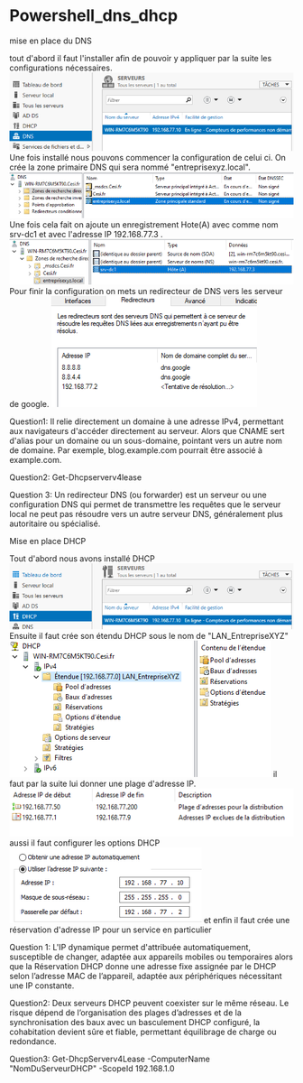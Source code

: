 # Powershell_dns_dhcp
mise en place du DNS 

tout d'abord il faut l'installer afin de pouvoir y appliquer par la suite les configurations nécessaires.
![alt text](image.png)
Une fois installé nous pouvons commencer la configuration de celui ci. 
On crée la zone primaire DNS qui sera nommé "entreprisexyz.local".
![alt text](image-1.png)
Une fois cela fait on ajoute un enregistrement Hote(A) avec comme nom srv-dc1 et avec l'adresse IP 192.168.77.3 .
![alt text](image-2.png)
Pour finir la configuration on mets un redirecteur de DNS vers les serveur de google.
![alt text](image-3.png)

Question1:
Il relie directement un domaine à une adresse IPv4, permettant aux navigateurs d'accéder directement au serveur. Alors que CNAME sert d'alias pour un domaine ou un sous-domaine, pointant vers un autre nom de domaine. Par exemple, blog.example.com pourrait être associé à example.com. 

Question2:
Get-Dhcpserverv4lease

Question 3:
Un redirecteur DNS (ou forwarder) est un serveur ou une configuration DNS qui permet de transmettre les requêtes que le serveur local ne peut pas résoudre vers un autre serveur DNS, généralement plus autoritaire ou spécialisé.

Mise en place DHCP

Tout d'abord nous avons installé DHCP
![alt text](image-4.png)
Ensuite il faut crée son étendu DHCP sous le nom de "LAN_EntrepriseXYZ"
![alt text](image-5.png)
il faut par la suite lui donner une plage d'adresse IP.
![alt text](image-6.png)
aussi il faut configurer les options DHCP
![alt text](image-7.png)
et enfin il faut crée une réservation d'adresse IP pour un service en particulier

Question 1:
L'IP dynamique permet d'attribuée automatiquement, susceptible de changer, adaptée aux appareils mobiles ou temporaires alors que la Réservation DHCP donne une adresse fixe assignée par le DHCP selon l’adresse MAC de l’appareil, adaptée aux périphériques nécessitant une IP constante.

Question2:
Deux serveurs DHCP peuvent coexister sur le même réseau. Le risque dépend de l’organisation des plages d’adresses et de la synchronisation des baux avec un basculement DHCP configuré, la cohabitation devient sûre et fiable, permettant équilibrage de charge ou redondance.

Question3:
Get-DhcpServerv4Lease -ComputerName "NomDuServeurDHCP" -ScopeId 192.168.1.0